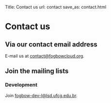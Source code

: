 Title: Contact us
url: contact
save_as: contact.html

# Contact us

## Via our contact email address

E-mail us at [contact@fogbowcloud.org](mailto:contact@fogbowcloud.org).

## Join the mailing lists

### Development

Join [fogbow-dev-l@lsd.ufcg.edu.br](mailto:fogbow-dev-l@lsd.ufcg.edu.br).

